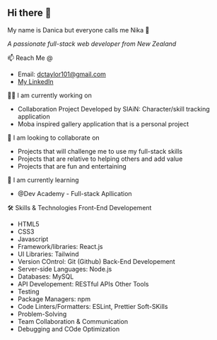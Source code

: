 ## Hi there 👋 

My name is Danica but everyone calls me Nika 🙂

*A passionate full-stack web developer from New Zealand*

📫 Reach Me @
- Email: dctaylor101@gmail.com
- [My LinkedIn](www.linkedin.com/in/danica-taylor-nz)

👩‍💻 I am currently working on
- Collaboration Project Developed by SlAiN: Character/skill tracking application
- Moba inspired gallery application that is a personal project

👯 I am looking to collaborate on
- Projects that will challenge me to use my full-stack skills
- Projects that are relative to helping others and add value
- Projects that are fun and entertaining

🌱 I am currently learning 
- @Dev Academy - Full-stack Apllication

🛠 Skills & Technologies
Front-End Developement
- HTML5
- CSS3
- Javascript
- Framework/libraries: React.js
- UI Libraries: Tailwind
- Version COntrol: Git (Github)
Back-End Developement
- Server-side Languages: Node.js
- Databases: MySQL
- API Developement: RESTful APIs
Other Tools
- Testing
- Package Managers: npm
- Code Linters/Formatters: ESLint, Prettier
Soft-SKills
- Problem-Solving
- Team Collaboration & Communication
- Debugging and COde Optimization

  

<!--
**danica-taylor/danica-taylor** is a ✨ _special_ ✨ repository because its `README.md` (this file) appears on your GitHub profile.

Here are some ideas to get you started:

- 🔭 I’m currently working on ...
- 🌱 I’m currently learning ...
- 👯 I’m looking to collaborate on ...
- 🤔 I’m looking for help with ...
- 💬 Ask me about ...
- 📫 How to reach me: ...
- 😄 Pronouns: ...
- ⚡ Fun fact: ...
-->
